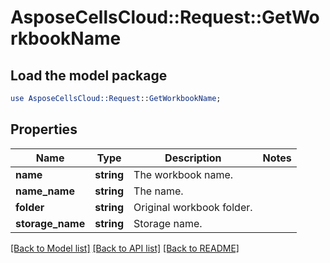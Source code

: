 # AsposeCellsCloud::Request::GetWorkbookName 

## Load the model package
```perl
use AsposeCellsCloud::Request::GetWorkbookName;
```

## Properties
Name | Type | Description | Notes
------------ | ------------- | ------------- | -------------
**name** | **string** | The workbook name. |
**name_name** | **string** | The name. |
**folder** | **string** | Original workbook folder. |
**storage_name** | **string** | Storage name. |  

[[Back to Model list]](../README.md#documentation-for-requests) [[Back to API list]](../README.md#documentation-for-api-endpoints) [[Back to README]](../README.md)

